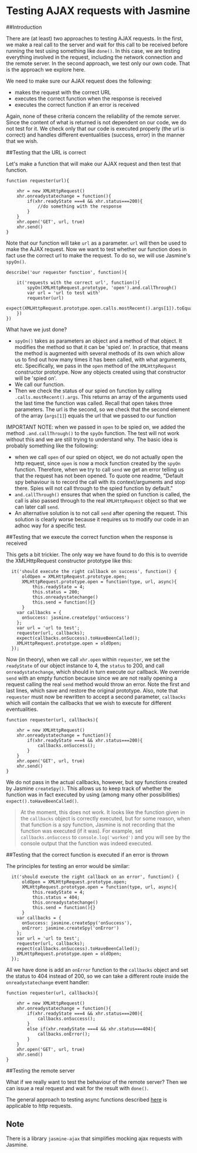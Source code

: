 # Testing AJAX requests with Jasmine

##Introduction

There are (at least) two approaches to testing AJAX requests. In the first, we make a real call to the server and wait for this call to be received before running the test using something like `done()`. In this case, we are testing everything involved in the request, including the network connection and the remote server. In the second approach, we test only our own code. That is the approach we explore here.

We need to make sure our AJAX request does the following:

- makes the request with the correct URL
- executes the correct function when the response is received
- executes the correct function if an error is received

Again, none of these criteria concern the reliability of the remote server. Since the content of what is returned is not dependent on our code, we do not test for it. We check only that our code is executed properly (the url is correct) and handles different eventualities (success, error) in the manner that we wish.

##Testing that the URL is correct

Let's make a function that will make our AJAX request and then test that function.

```
function requester(url){

	xhr = new XMLHttpRequest()
	xhr.onreadystatechange = function(){
		if(xhr.readyState ===4 && xhr.status===200){
			//do something with the response
		}
	}
	xhr.open('GET', url, true)
	xhr.send()
}
```

Note that our function will take `url` as a parameter. `url` will then be used to make the AJAX request. Now we want to test whether our function does in fact use the correct url to make the request. To do so, we will use Jasmine's `spyOn()`.

```
describe('our requester function', function(){

	it('requests with the correct url', function(){
		spyOn(XMLHttpRequest.prototype, 'open').and.callThrough()
		var url = 'url to test with'
		requester(url)
		expect(XMLHttpRequest.prototype.open.calls.mostRecent().args[1]).toEqual(url)
	})
})
```

What have we just done?

- `spyOn()` takes as parameters an object and a method of that object. It modifies the method so that it can be 'spied on'. In practice, that means the method is augmented with several methods of its own which allow us to find out how many times it has been called, with what arguments, etc.  Specifically, we pass in the `open` method of the `XMLHttpRequest` constructor prototype. Now any objects created using that constructor will be 'spied on'.
- We call our function.
- Then we check the status of our spied on function by calling `.calls.mostRecent().args`. This returns an array of the arguments used the last time the function was called. Recall that open takes three parameters. The url is the second, so we check that the second element of the array (`args[1]`) equals the url that we passed to our function

IMPORTANT NOTE: when we passed in `open` to be spied on, we added the method `.and.callThrough()` to the `spyOn` function. The test will not work without this and we are still trying to understand why. The basic idea is probably something like the following:

- when we call `open` of our spied on object, we do not actually open the http request, since `open` is now a mock function created by the `spyOn` function. Therefore, when we try to call `send` we get an error telling us that the request has not been opened. To quote one readme, "Default spy behaviour is to record the call with its context/arguments and stop there. Spies will not call through to the spied function by default."
- `and.callThrough()` ensures that when the spied on function is called, the call is also passed through to the real `XMLHttpRequest` object so that we can later call `send`.
- An alternative solution is to not call `send` after opening the request. This solution is clearly worse because it requires us to modify our code in an adhoc way for a specific test.

##Testing that we execute the correct function when the response is received

This gets a bit trickier. The only way we have found to do this is to override the XMLHttpRequest constructor prototype like this:

```
  it('should execute the right callback on success', function() {
	  oldOpen = XMLHttpRequest.prototype.open;
	  XMLHttpRequest.prototype.open = function(type, url, async){
		  this.readyState = 4;
          this.status = 200;
		  this.onreadystatechange()
		  this.send = function(){}
	  }
    var callbacks = {
      onSuccess: jasmine.createSpy('onSuccess')
    };
    var url = 'url to test';
    requester(url, callbacks);
    expect(callbacks.onSuccess).toHaveBeenCalled();
	XMLHttpRequest.prototype.open = oldOpen;
  });
```

Now (in theory), when we call `xhr.open` within `requester`, we set the `readyState` of our object instance to 4, the `status` to 200, and call `onreadystatechange`, which should in turn execute our callback. We override `send` with an empty function because since we are not really opening a request calling the real `send` method would throw an error. Note the first and last lines, which save and restore the original prototype. Also, note that `requester` must now be rewritten to accept a second parameter, `callbacks` which will contain the callbacks that we wish to execute for different eventualities.

```
function requester(url, callbacks){

	xhr = new XMLHttpRequest()
	xhr.onreadystatechange = function(){
		if(xhr.readyState ===4 && xhr.status===200){
			callbacks.onSuccess();
		}
	}
	xhr.open('GET', url, true)
	xhr.send()
}
```
 We do not pass in the actual callbacks, however, but spy functions created by Jasmine `createSpy()`. This allows us to keep track of whether the function was in fact executed by using (among many other possibilities) `expect().toHaveBeenCalled()`.
 
>At the moment, this does not work. It looks like the function given in the `callbacks` object is correctly executed, but for some reason, when that function is a spy function, Jasmine is not recording that the function was executed (if it was). For example, set `callbacks.onSuccess` to `console.log('worked')` and you will see by the console output that the function was indeed executed.

##Testing that the correct function is executed if an error is thrown

The principles for testing an error would be similar:

```
  it('should execute the right callback on an error', function() {
	  oldOpen = XMLHttpRequest.prototype.open;
	  XMLHttpRequest.prototype.open = function(type, url, async){
		  this.readyState = 4;
          this.status = 404;
		  this.onreadystatechange()
		  this.send = function(){}
	  }
    var callbacks = {
      onSuccess: jasmine.createSpy('onSuccess'),
      onError: jasmine.createSpy('onError')
    };
    var url = 'url to test';
    requester(url, callbacks);
    expect(callbacks.onSuccess).toHaveBeenCalled();
	XMLHttpRequest.prototype.open = oldOpen;
  });
```

All we have done is add an `onError` function to the `callbacks` object and set the status to 404 instead of 200, so we can take a different route inside the `onreadystatechange` event handler:

```
function requester(url, callbacks){

	xhr = new XMLHttpRequest()
	xhr.onreadystatechange = function(){
		if(xhr.readyState ===4 && xhr.status===200){
			callbacks.onSuccess();
		}
        else if(xhr.readyState ===4 && xhr.status===404){
			callbacks.onError();
		}
	}
	xhr.open('GET', url, true)
	xhr.send()
}
```

##Testing the remote server

What if we really want to test the behaviour of the remote server? Then we can issue a real request and wait for the result with `done()`.

The general approach to testing async functions described [here](TestAsyncJS.md) is applicable to http requests.

## Note

There is a library `jasmine-ajax` that simplifies mocking ajax requests with Jasmine.
